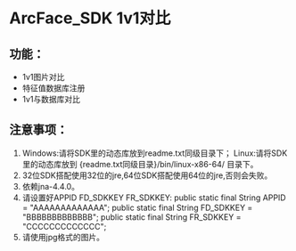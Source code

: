 # ArcFace_SDK 1v1对比

## 功能：
 - 1v1图片对比
 - 特征值数据库注册
 - 1v1与数据库对比

## 注意事项：
1. Windows:请将SDK里的动态库放到readme.txt同级目录下；
   Linux:请将SDK里的动态库放到 {readme.txt同级目录}/bin/linux-x86-64/ 目录下。
2. 32位SDK搭配使用32位的jre,64位SDK搭配使用64位的jre,否则会失败。
3. 依赖jna-4.4.0。
4. 请设置好APPID FD_SDKKEY FR_SDKKEY:
    public static final String    APPID  = "AAAAAAAAAAAAA";
    public static final String FD_SDKKEY = "BBBBBBBBBBBBB";
    public static final String FR_SDKKEY = "CCCCCCCCCCCCC";
5. 请使用jpg格式的图片。